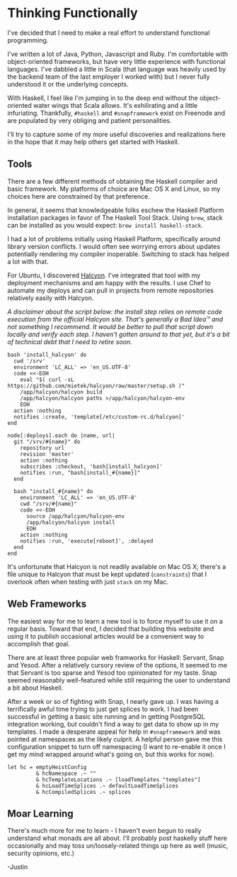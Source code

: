 # Thinking Functionally

I've decided that I need to make a real effort to understand functional programming.

I've written a lot of Java, Python, Javascript and Ruby. I'm comfortable with object-oriented frameworks, but have very little experience with functional languages. I've dabbled a little in Scala (that language was heavily used by the backend team of the last employer I worked with) but I never fully understood it or the underlying concepts.

With Haskell, I feel like I'm jumping in to the deep end without the object-oriented water wings that Scala allows. It's exhilirating and a little infuriating. Thankfully, `#haskell` and `#snapframework` exist on Freenode and are populated by very obliging and patient personalities.

I'll try to capture some of my more useful discoveries and realizations here in the hope that it may help others get started with Haskell.

## Tools

There are a few different methods of obtaining the Haskell compiler and basic framework. My platforms of choice are Mac OS X and Linux, so my choices here are constrained by that preference.

In general, it seems that knowledgeable folks eschew the Haskell Platform installation packages in favor of The Haskell Tool Stack. Using `brew`, stack can be installed as you would expect: `brew install haskell-stack`.

I had a lot of problems initially using Haskell Platform, specifically around library version conflicts. I would often see worrying errors about updates potentially rendering my compiler inoperable. Switching to stack has helped a lot with that.

For Ubuntu, I discovered [Halcyon](https://halcyon.sh/). I've integrated that tool with my deployment mechanisms and am happy with the results. I use Chef to automate my deploys and can pull in projects from remote repositories relatively easily with Halcyon.

_A disclaimer about the script below: the install step relies on remote code execution from the official Halcyon site. That's generally a Bad Idea&trade; and not something I recommend. It would be better to pull that script down locally and verify each step. I haven't gotten around to that yet, but it's a bit of technical debt that I need to retire soon._

~~~~ {.ruby}
bash 'install_halcyon' do
  cwd '/srv'
  environment 'LC_ALL' => 'en_US.UTF-8'
  code <<-EOH
    eval "$( curl -sL https://github.com/mietek/halcyon/raw/master/setup.sh )"
    /app/halcyon/halcyon build
    /app/halcyon/halcyon paths >/app/halcyon/halcyon-env
    EOH
  action :nothing
  notifies :create, 'template[/etc/custom-rc.d/halcyon]'
end

node[:deploys].each do |name, url|
  git "/srv/#{name}" do
    repository url
    revision 'master'
    action :nothing
    subscribes :checkout, 'bash[install_halcyon]'
    notifies :run, "bash[install_#{name}]"
  end

  bash "install_#{name}" do
    environment 'LC_ALL' => 'en_US.UTF-8'
    cwd "/srv/#{name}"
    code <<-EOH
      source /app/halcyon/halcyon-env
      /app/halcyon/halcyon install
      EOH
    action :nothing
    notifies :run, 'execute[reboot]', :delayed
  end
end
~~~~

It's unfortunate that Halcyon is not readily available on Mac OS X; there's a file unique to Halcyon that must be kept updated (`constraints`) that I overlook often when testing with just `stack` on my Mac.

## Web Frameworks

The easiest way for me to learn a new tool is to force myself to use it on a regular basis. Toward that end, I decided that building this website and using it to publish occasional articles would be a convenient way to accomplish that goal.

There are at least three popular web framworks for Haskell: Servant, Snap and Yesod. After a relatively cursory review of the options, It seemed to me that Servant is too sparse and Yesod too opinionated for my taste. Snap seemed reasonably well-featured while still requiring the user to understand a bit about Haskell.

After a week or so of fighting with Snap, I nearly gave up. I was having a terrifically awful time trying to just get splices to work. I had been successful in getting a basic site running and in getting PostgreSQL integration working, but couldn't find a way to get data to show up in my templates. I made a desperate appeal for help in `#snapframework` and was pointed at namespaces as the likely culprit. A helpful person gave me this configuration snippet to turn off namespacing (I want to re-enable it once I get my mind wrapped around what's going on, but this works for now).

~~~~ {.haskell}
let hc = emptyHeistConfig
         & hcNamespace .~ ""
         & hcTemplateLocations .~ [loadTemplates "templates"]
         & hcLoadTimeSplices .~ defaultLoadTimeSplices
         & hcCompiledSplices .~ splices
~~~~

## Moar Learning

There's much more for me to learn - I haven't even begun to really understand what monads are all about. I'll probably post haskelly stuff here occasionally and may toss un/loosely-related things up here as well (music, security opinions, etc.)

-Justin
